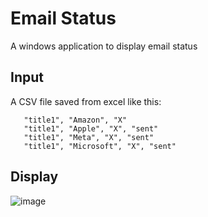 # Email Status

A windows application to display email status

## Input

A CSV file saved from excel like this:

```
   "title1", "Amazon", "X"
   "title1", "Apple", "X", "sent"
   "title1", "Meta", "X", "sent"
   "title1", "Microsoft", "X", "sent"
```

## Display

![image](https://github.com/JamesBremner/so77698061/assets/2046227/ec4e1bdf-c96c-4a19-b88b-5fcf1c881d99)
